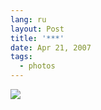 ```yaml
---
lang: ru
layout: Post
title: '***'
date: Apr 21, 2007
tags:
  - photos
---
```


![](/images/blog/Sapegin-Artem-20D-2007-04-15-297-9778.jpg)
